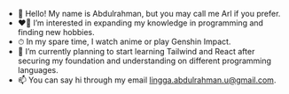- 👋 Hello! My name is Abdulrahman, but you may call me Arl if you prefer.
- ❤️‍🔥 I’m interested in expanding my knowledge in programming and finding new hobbies.
- ⏱ In my spare time, I watch anime or play Genshin Impact.
- 🌱 I’m currently planning to start learning Tailwind and React after securing my foundation and understanding on different programming languages.
- 📫 You can say hi through my email lingga.abdulrahman.u@gmail.com.
